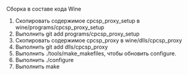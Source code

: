 Сборка в составе кода Wine

1. Скопировать содержимое cpcsp_proxy_setup в wine/programs/cpcsp_proxy_setup
2. Выполнить git add programs/cpcsp_proxy_setup
3. Скопировать содержимое cpcsp_proxy в wine/dlls/cpcsp_proxy
4. Выполнить git add dlls/cpcsp_proxy
5. Выполнить ./tools/make_makefiles, чтобы обновить configure.
6. Выполнить ./configure
7. Выполнить make
